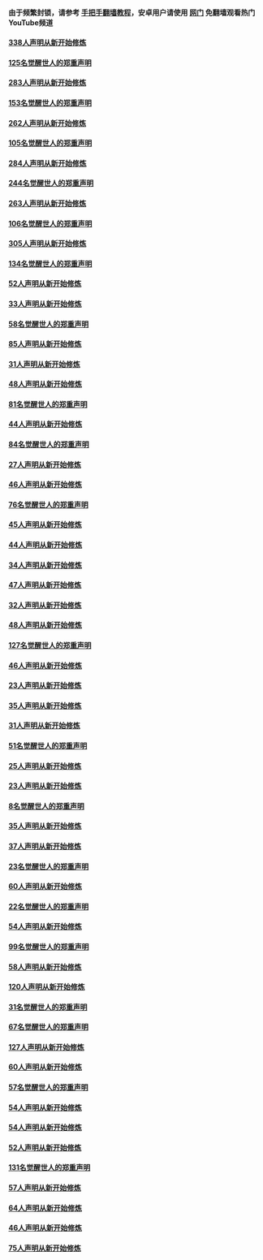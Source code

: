 #### 由于频繁封锁，请参考 [手把手翻墙教程](https://github.com/gfw-breaker/guides/wiki/)，安卓用户请使用 [网门](https://github.com/gfw-breaker/nogfw/blob/master/dl.md?t=04251701) 免翻墙观看热门YouTube频道 

#### [338人声明从新开始修炼](../pages/91/423540.md?t=04251701) 

#### [125名觉醒世人的郑重声明](../pages/91/423539.md?t=04251701) 

#### [283人声明从新开始修炼](../pages/91/423296.md?t=04251701) 

#### [153名觉醒世人的郑重声明](../pages/91/423295.md?t=04251701) 

#### [262人声明从新开始修炼](../pages/91/423004.md?t=04251701) 

#### [105名觉醒世人的郑重声明](../pages/91/423003.md?t=04251701) 

#### [284人声明从新开始修炼](../pages/91/422707.md?t=04251701) 

#### [244名觉醒世人的郑重声明](../pages/91/422706.md?t=04251701) 

#### [263人声明从新开始修炼](../pages/91/422553.md?t=04251701) 

#### [106名觉醒世人的郑重声明](../pages/91/422552.md?t=04251701) 

#### [305人声明从新开始修炼](../pages/91/422153.md?t=04251701) 

#### [134名觉醒世人的郑重声明](../pages/91/422152.md?t=04251701) 

#### [52人声明从新开始修炼](../pages/91/421846.md?t=04251701) 

#### [33人声明从新开始修炼](../pages/91/421804.md?t=04251701) 

#### [58名觉醒世人的郑重声明](../pages/91/421845.md?t=04251701) 

#### [85人声明从新开始修炼](../pages/91/421769.md?t=04251701) 

#### [31人声明从新开始修炼](../pages/91/421763.md?t=04251701) 

#### [48人声明从新开始修炼](../pages/91/421605.md?t=04251701) 

#### [81名觉醒世人的郑重声明](../pages/91/421656.md?t=04251701) 

#### [44人声明从新开始修炼](../pages/91/421544.md?t=04251701) 

#### [84名觉醒世人的郑重声明](../pages/91/421543.md?t=04251701) 

#### [27人声明从新开始修炼](../pages/91/421465.md?t=04251701) 

#### [46人声明从新开始修炼](../pages/91/421454.md?t=04251701) 

#### [76名觉醒世人的郑重声明](../pages/91/421453.md?t=04251701) 

#### [45人声明从新开始修炼](../pages/91/421452.md?t=04251701) 

#### [44人声明从新开始修炼](../pages/91/421422.md?t=04251701) 

#### [34人声明从新开始修炼](../pages/91/421322.md?t=04251701) 

#### [47人声明从新开始修炼](../pages/91/421264.md?t=04251701) 

#### [32人声明从新开始修炼](../pages/91/421225.md?t=04251701) 

#### [48人声明从新开始修炼](../pages/91/421202.md?t=04251701) 

#### [127名觉醒世人的郑重声明](../pages/91/421224.md?t=04251701) 

#### [46人声明从新开始修炼](../pages/91/421203.md?t=04251701) 

#### [23人声明从新开始修炼](../pages/91/421138.md?t=04251701) 

#### [35人声明从新开始修炼](../pages/91/421122.md?t=04251701) 

#### [31人声明从新开始修炼](../pages/91/421081.md?t=04251701) 

#### [51名觉醒世人的郑重声明](../pages/91/421080.md?t=04251701) 

#### [25人声明从新开始修炼](../pages/91/421020.md?t=04251701) 

#### [23人声明从新开始修炼](../pages/91/420884.md?t=04251701) 

#### [8名觉醒世人的郑重声明](../pages/91/420883.md?t=04251701) 

#### [35人声明从新开始修炼](../pages/91/420809.md?t=04251701) 

#### [37人声明从新开始修炼](../pages/91/420766.md?t=04251701) 

#### [23名觉醒世人的郑重声明](../pages/91/420765.md?t=04251701) 

#### [60人声明从新开始修炼](../pages/91/420727.md?t=04251701) 

#### [22名觉醒世人的郑重声明](../pages/91/420726.md?t=04251701) 

#### [54人声明从新开始修炼](../pages/91/420529.md?t=04251701) 

#### [99名觉醒世人的郑重声明](../pages/91/420528.md?t=04251701) 

#### [58人声明从新开始修炼](../pages/91/420198.md?t=04251701) 

#### [120人声明从新开始修炼](../pages/91/420141.md?t=04251701) 

#### [31名觉醒世人的郑重声明](../pages/91/420197.md?t=04251701) 

#### [67名觉醒世人的郑重声明](../pages/91/420140.md?t=04251701) 

#### [127人声明从新开始修炼](../pages/91/420082.md?t=04251701) 

#### [60人声明从新开始修炼](../pages/91/420081.md?t=04251701) 

#### [57名觉醒世人的郑重声明](../pages/91/420080.md?t=04251701) 

#### [54人声明从新开始修炼](../pages/91/419533.md?t=04251701) 

#### [54人声明从新开始修炼](../pages/91/419532.md?t=04251701) 

#### [52人声明从新开始修炼](../pages/91/419531.md?t=04251701) 

#### [131名觉醒世人的郑重声明](../pages/91/419530.md?t=04251701) 

#### [57人声明从新开始修炼](../pages/91/419430.md?t=04251701) 

#### [64人声明从新开始修炼](../pages/91/419429.md?t=04251701) 

#### [46人声明从新开始修炼](../pages/91/419428.md?t=04251701) 

#### [75人声明从新开始修炼](../pages/91/419427.md?t=04251701) 

